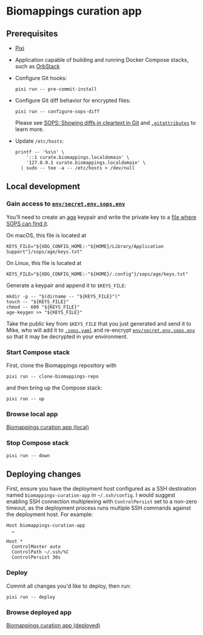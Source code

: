 <!-- vim: set ft=markdown : -->


# Biomappings curation app

## Prerequisites

* [Pixi](https://pixi.sh)

* Application capable of building and running Docker Compose stacks, such as
  [OrbStack](https://orbstack.dev)

* Configure Git hooks:

    ``` shell
    pixi run -- pre-commit-install
    ```

* Configure Git diff behavior for encrypted files:

    ``` shell
    pixi run -- configure-sops-diff
    ```

  Please see [SOPS: Showing diffs in cleartext in
  Git](https://github.com/getsops/sops#showing-diffs-in-cleartext-in-git) and
  [`.gitattributes`](.gitattributes) to learn more.

* Update `/etc/hosts`:

    ``` shell
    printf -- '%s\n' \
        '::1 curate.biomappings.localdomain' \
        '127.0.0.1 curate.biomappings.localdomain' \
      | sudo -- tee -a -- /etc/hosts > /dev/null
    ```

## Local development

### Gain access to [`env/secret.env.sops.env`](env/secret.env.sops.env)

You'll need to create an [age](https://github.com/FiloSottile/age#readme)
keypair and write the private key to a [file where SOPS can find
it](https://github.com/getsops/sops#23encrypting-using-age).

On macOS, this file is located at

``` shell
KEYS_FILE="${XDG_CONFIG_HOME:-"${HOME}/Library/Application Support"}/sops/age/keys.txt"
```

On Linux, this file is located at

``` shell
KEYS_FILE="${XDG_CONFIG_HOME:-"${HOME}/.config"}/sops/age/keys.txt"
```

Generate a keypair and append it to `$KEYS_FILE`:

``` shell
mkdir -p -- "$(dirname -- "${KEYS_FILE}")"
touch -- "${KEYS_FILE}"
chmod -- 600 "${KEYS_FILE}"
age-keygen >> "${KEYS_FILE}"
```

Take the public key from `$KEYS_FILE` that you just generated and send it to Mike, who will add it
to [`.sops.yaml`](.sops.yaml) and re-encrypt [`env/secret.env.sops.env`](env/secret.env.sops.env) so
that it may be decrypted in your environment.

### Start Compose stack

First, clone the Biomappings repository with

``` shell
pixi run -- clone-biomappings-repo
```

and then bring up the Compose stack:

``` shell
pixi run -- up
```

### Browse local app

[Biomappings curation app (local)](https://curate.biomappings.localdomain)

### Stop Compose stack

``` shell
pixi run -- down
```

## Deploying changes

First, ensure you have the deployment host configured as a SSH destination named
`biomappings-curation-app` in `~/.ssh/config`. I would suggest enabling SSH connection multiplexing
with `ControlPersist` set to a non-zero timeout, as the deployment process runs multiple SSH
commands against the deployment host. For example:

``` text
Host biomappings-curation-app
  …

Host *
  ControlMaster auto
  ControlPath ~/.ssh/%C
  ControlPersist 30s
```

### Deploy

Commit all changes you'd like to deploy, then run:

``` shell
pixi run -- deploy
```

### Browse deployed app

[Biomappings curation app
(deployed)](https://biomappings-curation-app-lb-00cc5d7d789bc0c6.elb.us-east-1.amazonaws.com)
